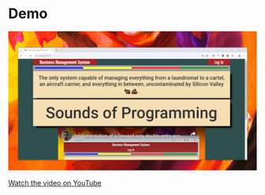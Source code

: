 # Demo

![Watch the video](yt-thumb.png)

[Watch the video on YouTube](https://youtu.be/ouUkyeA0Ls8)
